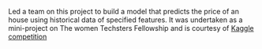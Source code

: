 Led a team on this project to build a model that predicts the price of an house using historical data of specified features. 
It was undertaken as a mini-project on The women Techsters Fellowship and is courtesy of [Kaggle competition](https://www.kaggle.com/competitions/house-prices-advanced-regression-techniques/overview) 
